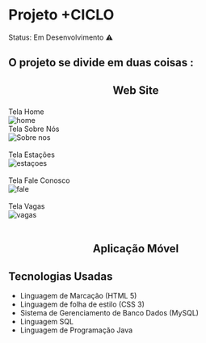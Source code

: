 <h1> Projeto +CICLO </h1>

Status: Em Desenvolvimento ⚠️

## O projeto se divide em duas coisas :

## <p align=center>Web Site</p>
Tela Home
<br>
![home](https://user-images.githubusercontent.com/82237365/114719955-f5dd7880-9d0d-11eb-9797-7152a447289d.PNG)
<br>
Tela Sobre Nós
<br>
![Sobre nos](https://user-images.githubusercontent.com/82237365/114721747-9a13ef00-9d0f-11eb-9a55-a64a49d20b35.PNG)
 <br>
 <br>
Tela Estações
<br>
![estaçoes](https://user-images.githubusercontent.com/82237365/114719177-2f61b400-9d0d-11eb-8f5a-de5bd634c52e.PNG)
<br>
<br>
 Tela Fale Conosco
 <br>
![fale](https://user-images.githubusercontent.com/82237365/114721547-66d16000-9d0f-11eb-90ac-16d9c238338b.PNG)
<br>
 <br>
 Tela Vagas
 <br>
![vagas](https://user-images.githubusercontent.com/82237365/114721486-57521700-9d0f-11eb-9920-a50ad364cd22.PNG)
 <br>
 <br>
 ## <p align=center>Aplicação Móvel</p>
 

## Tecnologias Usadas
* Linguagem de Marcação (HTML 5)
* Linguagem de folha de estilo (CSS 3)
* Sistema de Gerenciamento de Banco Dados (MySQL) 
* Linguagem SQL
* Linguagem de Programação Java
